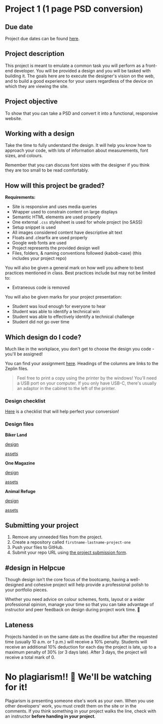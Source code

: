 # Project 1 (1 page PSD conversion)

## Due date

Project due dates can be found [here](https://github.com/HackerYou/bootcamp-notes/blob/master/stuff-you-need-to-know/important-dates.md).

## Project description

This project is meant to emulate a common task you will perform as a front-end developer. You will be provided a design and you will be tasked with building it. The goals here are to execute the designer's vision on the web, and to build a good experience for your users regardless of the device on which they are viewing the site.

## Project objective

To show that you can take a PSD and convert it into a functional, responsive website.

## Working with a design

Take the time to fully understand the design. It will help you know how to approach your code, with lots of information about measurements, font sizes, and colours.

Remember that you can discuss font sizes with the designer if you think they are too small to be read comfortably.

## How will this project be graded?

**Requirements:**

-   Site is responsive and uses media queries
-   Wrapper used to constrain content on large displays
-   Semantic HTML elements are used properly
-   One external `.css` stylesheet is used for whole project (no SASS)
-   Setup snippet is used
-   All images considered content have descriptive alt text
-   Floats and .clearfix are used properly
-   Google web fonts are used
-   Project represents the provided design well
-   Files, folders, & naming conventions followed (kabob-case) (this includes your project repo)

You will also be given a general mark on how well you adhere to best practices mentioned in class. Best practices include but may not be limited to:

-   Extraneous code is removed

You will also be given marks for your project presentation:

-   Student was loud enough for everyone to hear
-   Student was able to identify a technical win
-   Student was able to effectively identify a technical challenge
-   Student did not go over time

## Which design do I code?

Much like in the workplace, you don't get to choose the design you code - you'll be assigned!

You can find your assignment [here](https://docs.google.com/spreadsheets/d/1BJcOU0NTPuH9FJcuvqABjMNM2h8X24lpx_fPKzrO0m4/edit?usp=sharing). Headings of the columns are links to the Zeplin files.

> Feel free to print a copy using the printer by the windows! You'll need a USB port on your computer. If you only have USB-C, there's usually an adaptor in the cabinet to the left of the printer.

### Design checklist

[Here](https://docs.google.com/document/d/17GYf0CfvD8Mdt4fXXH_03Hc-L-y9V3xLSbO5AIfdK54/edit) is a checklist that will help perfect your conversion!

### Design files

<!-- Coming soon! -->

**Biker Land**

[design](https://scene.zeplin.io/project/5c42348575d24d013c4a3e54)

[assets](https://hychalknotes.s3.amazonaws.com/biker-land-assets.zip)

**One Magazine**

[design](https://scene.zeplin.io/project/5c424dadc50a21377f03c851)

[assets](https://hychalknotes.s3.amazonaws.com/one-magazine-assets.zip)

**Animal Refuge**

[design](https://scene.zeplin.io/project/5c424fe0c50a21377f03d900)

[assets](https://hychalknotes.s3.amazonaws.com/animal-land-assets.zip)

## Submitting your project

1. Remove any unneeded files from the project.
2. Create a repository called `firstname-lastname-project-one`
3. Push your files to GitHub.
4. Submit your repo URL using [the project submission form](https://forms.gle/b5Npo5Nv95GyCXSk6).

## #design in Helpcue

Though design isn't the core focus of the bootcamp, having a well-designed and cohesive project will help provide a professional polish to your portfolio pieces.

Whether you need advice on colour schemes, fonts, layout or a wider professional opinion, manage your time so that you can take advantage of instructor and peer feedback on design during project work time. 🎨

## Lateness

Projects handed in on the same date as the deadline but after the requested time (usually 10 a.m. or 1 p.m.) will receive a 10% penalty. Students will receive an additional 10% deduction for each day the project is late, up to a maximum penalty of 30% (or 3 days late). After 3 days, the project will receive a total mark of 0.

# No plagiarism!! 👀 We'll be watching for it!

Plagiarism is presenting someone else's work as your own. When you use other developers' work, you must credit them on the site or in the comments. If you think something in your project walks the line, check with an instructor **before handing in your project**.
